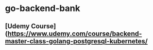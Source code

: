 # go-backend-bank
## [Udemy Course](https://www.udemy.com/course/backend-master-class-golang-postgresql-kubernetes/
